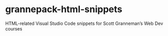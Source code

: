 # grannepack-html-snippets
HTML-related Visual Studio Code snippets for Scott Granneman’s Web Dev courses

